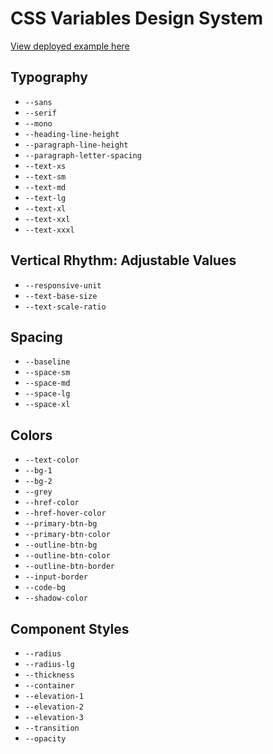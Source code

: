 # CSS Variables Design System

[View deployed example here](https://css-variable-style-system.netlify.com/)

## Typography

- `--sans`
- `--serif`
- `--mono`
- `--heading-line-height`
- `--paragraph-line-height`
- `--paragraph-letter-spacing`
- `--text-xs`
- `--text-sm`
- `--text-md`
- `--text-lg`
- `--text-xl`
- `--text-xxl`
- `--text-xxxl`

## Vertical Rhythm: Adjustable Values

- `--responsive-unit`
- `--text-base-size`
- `--text-scale-ratio`

## Spacing

- `--baseline`
- `--space-sm`
- `--space-md`
- `--space-lg`
- `--space-xl`

## Colors

- `--text-color`
- `--bg-1`
- `--bg-2`
- `--grey`
- `--href-color`
- `--href-hover-color`
- `--primary-btn-bg`
- `--primary-btn-color`
- `--outline-btn-bg`
- `--outline-btn-color`
- `--outline-btn-border`
- `--input-border`
- `--code-bg`
- `--shadow-color`

## Component Styles

- `--radius`
- `--radius-lg`
- `--thickness`
- `--container`
- `--elevation-1`
- `--elevation-2`
- `--elevation-3`
- `--transition`
- `--opacity`
